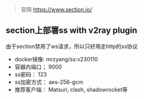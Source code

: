 > 官网 https://www.section.io/
## section上部署ss with v2ray plugin
由于section禁用了ws请求，所以只好用走http的ss协议

- docker镜像: mrzyang/ss:v230110
- 容器内端口； 9000
- ss密码： 123
- ss加密方式： aes-256-gcm
- 推荐客户端： Matsuri, clash, shadowrocket等
